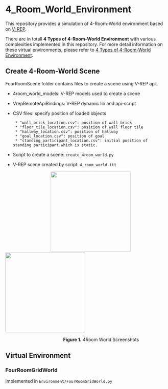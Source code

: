 # 4_Room_World_Environment
This repository provides a simulation of 4-Room-World environment based on [V-REP](http://www.coppeliarobotics.com).

There are in totall **4 Types of 4-Room-World Environment** with various complexities implemented in this repository. For more detail information on these virtual environments, please refer to [4 Types of 4-Room-World Environment](https://github.com/LinghengMeng/4_Room_World_Environment/blob/master/Environment/README.md).


## Create 4-Room-World Scene
  FourRoomScene folder contains files to create a scene using V-REP api.
   
  * 4room_world_models: V-REP models used to create a scene
      
  * VrepRemoteApiBindings: V-REP dynamic lib and api-script
      
  * CSV files: specify position of loaded objects
  
         * "wall_brick_location.csv": position of wall brick
         * "floor_tile_location.csv": position of wall floor tile
         * "hallway_location.csv": position of hallway
         * "goal_location.csv": position of goal
         * "standing_participant_location.csv": initial position of standing participant which is static.
         
  * Script to create a scene:
    `create_4room_world.py`
    
  * V-REP scene created by script: `4_room_world.ttt`
  
&nbsp; &nbsp; &nbsp; &nbsp; &nbsp; &nbsp; &nbsp; &nbsp; &nbsp; &nbsp; &nbsp; &nbsp; &nbsp; &nbsp; &nbsp; &nbsp; &nbsp; &nbsp; <img src="https://github.com/LinghengMeng/4_Room_World_Environment/blob/master/Images/4Room_scene2.png" width="250" height="250" />     &nbsp;  <img src="https://github.com/LinghengMeng/4_Room_World_Environment/blob/master/Images/4Room_Scene.png" width="250" height="250" /> 

&nbsp; &nbsp; &nbsp; &nbsp; &nbsp; &nbsp; &nbsp; &nbsp; &nbsp; &nbsp; &nbsp; &nbsp; &nbsp; &nbsp; &nbsp; &nbsp; &nbsp; &nbsp; &nbsp; &nbsp; &nbsp; &nbsp; &nbsp; **Figure 1.** 4Room World Screenshots

## Virtual Environment
### FourRoomGridWorld


Implemented in `Environment/FourRoomGridWorld.py`
